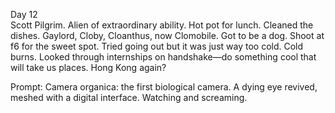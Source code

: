 Day 12  
Scott Pilgrim. Alien of extraordinary ability. Hot pot for lunch. Cleaned the dishes. Gaylord, Cloby, Cloanthus, now Clomobile. Got to be a dog. Shoot at f6 for the sweet spot. Tried going out but it was just way too cold. Cold burns. Looked through internships on handshake—do something cool that will take us places. Hong Kong again?

Prompt: Camera organica: the first biological camera. A dying eye revived, meshed with a digital interface. Watching and screaming.
